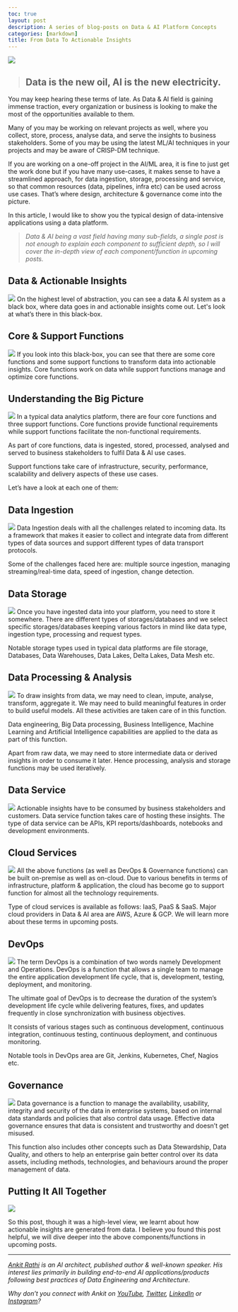 ```yaml
---
toc: true
layout: post
description: A series of blog-posts on Data & AI Platform Concepts
categories: [markdown]
title: From Data To Actionable Insights
---
```


![](https://miro.medium.com/max/2000/1*vJu3xpSgK6X0T_jfUnh5_A.png)

> ## Data is the new oil, AI is the new electricity.

You may keep hearing these terms of late. As Data & AI field is gaining immense traction, every organization or business is looking to make the most of the opportunities available to them.

Many of you may be working on relevant projects as well, where you collect, store, process, analyse data, and serve the insights to business stakeholders. Some of you may be using the latest ML/AI techniques in your projects and may be aware of CRISP-DM technique.

If you are working on a one-off project in the AI/ML area, it is fine to just get the work done but if you have many use-cases, it makes sense to have a streamlined approach, for data ingestion, storage, processing and service, so that common resources (data, pipelines, infra etc) can be used across use cases. That’s where design, architecture & governance come into the picture.

In this article, I would like to show you the typical design of data-intensive applications using a data platform.

> *Data & AI being a vast field having many sub-fields, a single post is not enough to explain each component to sufficient depth, so I will cover the in-depth view of each component/function in upcoming posts.*


## Data & Actionable Insights
![](https://miro.medium.com/max/1400/1*T1WfVLbR0uwfNzBEhQBmtw.png)
On the highest level of abstraction, you can see a data & AI system as a black box, where data goes in and actionable insights come out. Let's look at what’s there in this black-box.

## Core & Support Functions
![](https://miro.medium.com/max/1400/1*AX1iXOcu0SFMKPVd21rvLA.png)
If you look into this black-box, you can see that there are some core functions and some support functions to transform data into actionable insights. Core functions work on data while support functions manage and optimize core functions.

## Understanding the Big Picture
![](https://miro.medium.com/max/1400/1*yqeLNbPxe1BlrQk-z0__Iw.png)
In a typical data analytics platform, there are four core functions and three support functions. Core functions provide functional requirements while support functions facilitate the non-functional requirements.

As part of core functions, data is ingested, stored, processed, analysed and served to business stakeholders to fulfil Data & AI use cases.

Support functions take care of infrastructure, security, performance, scalability and delivery aspects of these use cases.

Let’s have a look at each one of them:

## Data Ingestion
![](https://miro.medium.com/max/1400/1*CrN_yrcBei0le6t_4mHf2g.png)
Data Ingestion deals with all the challenges related to incoming data. Its a framework that makes it easier to collect and integrate data from different types of data sources and support different types of data transport protocols.

Some of the challenges faced here are: multiple source ingestion, managing streaming/real-time data, speed of ingestion, change detection.

## Data Storage
![](https://miro.medium.com/max/1400/1*DQF7xxPaLroHsoCCahxHWw.png)
Once you have ingested data into your platform, you need to store it somewhere. There are different types of storages/databases and we select specific storages/databases keeping various factors in mind like data type, ingestion type, processing and request types.

Notable storage types used in typical data platforms are file storage, Databases, Data Warehouses, Data Lakes, Delta Lakes, Data Mesh etc.

## Data Processing & Analysis
![](https://miro.medium.com/max/1400/1*qVM7MkscynGujkc0Z0opGQ.png)
To draw insights from data, we may need to clean, impute, analyse, transform, aggregate it. We may need to build meaningful features in order to build useful models. All these activities are taken care of in this function.

Data engineering, Big Data processing, Business Intelligence, Machine Learning and Artificial Intelligence capabilities are applied to the data as part of this function.

Apart from raw data, we may need to store intermediate data or derived insights in order to consume it later. Hence processing, analysis and storage functions may be used iteratively.

## Data Service
![](https://miro.medium.com/max/1400/1*qVM7MkscynGujkc0Z0opGQ.png)
Actionable insights have to be consumed by business stakeholders and customers. Data service function takes care of hosting these insights. The type of data service can be APIs, KPI reports/dashboards, notebooks and development environments.

## Cloud Services
![](https://miro.medium.com/max/1400/1*2fGS-Ja0FBLpZkOMS9RbOA.png)
All the above functions (as well as DevOps & Governance functions) can be built on-premise as well as on-cloud. Due to various benefits in terms of infrastructure, platform & application, the cloud has become go to support function for almost all the technology requirements.

Type of cloud services is available as follows: IaaS, PaaS & SaaS. Major cloud providers in Data & AI area are AWS, Azure & GCP. We will learn more about these terms in upcoming posts.

## DevOps
![](https://miro.medium.com/max/1400/1*2fGS-Ja0FBLpZkOMS9RbOA.png)
The term DevOps is a combination of two words namely Development and Operations. DevOps is a function that allows a single team to manage the entire application development life cycle, that is, development, testing, deployment, and monitoring.

The ultimate goal of DevOps is to decrease the duration of the system’s development life cycle while delivering features, fixes, and updates frequently in close synchronization with business objectives.

It consists of various stages such as continuous development, continuous integration, continuous testing, continuous deployment, and continuous monitoring.

Notable tools in DevOps area are Git, Jenkins, Kubernetes, Chef, Nagios etc.

## Governance
![](https://miro.medium.com/max/1400/1*2fGS-Ja0FBLpZkOMS9RbOA.png)
Data governance is a function to manage the availability, usability, integrity and security of the data in enterprise systems, based on internal data standards and policies that also control data usage. Effective data governance ensures that data is consistent and trustworthy and doesn’t get misused.

This function also includes other concepts such as Data Stewardship, Data Quality, and others to help an enterprise gain better control over its data assets, including methods, technologies, and behaviours around the proper management of data.

## Putting It All Together
![](https://miro.medium.com/max/1400/1*vR8dBkIDd_E6OvISB4vFNw.png)

So this post, though it was a high-level view, we learnt about how actionable insights are generated from data. I believe you found this post helpful, we will dive deeper into the above components/functions in upcoming posts.

---
[*Ankit Rathi*](https://www.ankitrathi.com/) *is an AI architect, published author & well-known speaker. His interest lies primarily in building end-to-end AI applications/products following best practices of Data Engineering and Architecture.*

*Why don’t you connect with Ankit on* [*YouTube*](https://www.youtube.com/channel/UCrIv4EU2tFX8VhhT0oCnDnw)*,* [*Twitter*](https://twitter.com/rathiankit)*,* [*LinkedIn*](https://www.linkedin.com/in/ankitrathi/) *or* [*Instagram*](https://instagram.com/ankitrathi/)*?*
